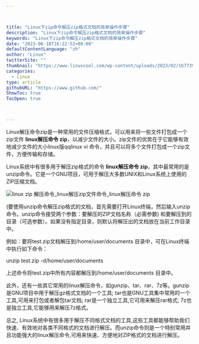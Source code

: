 ```yaml
---



title: "Linux下zip命令解压zip格式文档的简单操作步骤"
description: "Linux下zip命令解压zip格式文档的简单操作步骤"
keywords: "Linux下zip命令解压zip格式文档的简单操作步骤"
date: "2023-06-18T16:22:52+08:00"
defaultContentLanguage: "zh"
author: "Linux"
twitterSite: ""
thumbnail: "https://www.linuxcool.com/wp-content/uploads/2023/02/1677391950324_0.png"
categories:
  - Linux
type: article
githubURL: "https://www.github.com/"
ShowToc: true
TocOpen: true



---
```


Linux解压命令zip是一种常用的文件压缩格式，可以用来将一些文件打包成一个zip文件 **linux解压命令 zip**，以减少文件的大小。zip文件的优势在于它能够有效地减少文件的大小linux版qqlinux vi 命令，并且可以将多个文件打包成一个zip文件，方便传输和存储。

Linux系统中有很多用于解压zip格式的命令 **linux解压命令 zip**，其中最常用的是unzip命令。它是一个GNU项目，可用于解压大多数UNIX和Linux系统上使用的ZIP压缩文档。

![linux zip 解压命令_linux解压zip文件命令_linux解压命令 zip](https://www.linuxcool.com/wp-content/uploads/2023/02/1677391950324_0.png)

(要使用unzip命令解压zip格式的文档，首先需要打开Linux终端，然后输入unzip命令。unzip命令接受两个参数：要解压的ZIP文档名称（必需参数) 和要解压到的目录（可选参数）。如果没有指定目录，则默认将解压出的文档放在当前工作目录中。

例如：要将test.zip文档解压到/home/user/documents 目录中，可在Linux终端中执行如下命令：

unzip test.zip -d/home/user/documents

上述命令将test.zip中所有内容都解压到/home/user/documents 目录中。

此外，还有一些其它常用的linux解压命令，如gunzip、tar、rar、7z等。gunzip是GNU项目中用于解压gz格式文档的一个工具; tar也是GNU工具集中常用的一个工具,可用来打包或者解包tar文档; rar是一个独立工具,它可用来解压rar格式; 7z也是独立工具,它能够用来解压7z格式。

总之, Linux系统中有很多用于解压不同格式文档的工具,这些工具都能够帮助我们快速、有效地对各类不同格式的文档进行解压。而unzip命令则是一个特别常用并且功能强大的linux解压命令,可用来快速、方便地对ZIP格式的文档进行解压。